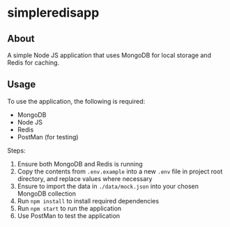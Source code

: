 # simpleredisapp


## About

A simple Node JS application that uses MongoDB for local storage and Redis for caching.


## Usage

To use the application, the following is required:
- MongoDB
- Node JS
- Redis
- PostMan (for testing)

Steps: 
1. Ensure both MongoDB and Redis is running
2. Copy the contents from `.env.example` into a new `.env` file in project root directory, and replace values where necessary
3. Ensure to import the data in `./data/mock.json` into your chosen MongoDB collection
4. Run `npm install` to install required dependencies
5. Run `npm start` to run the application
6. Use PostMan to test the application
